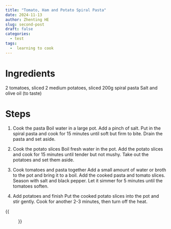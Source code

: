 ```yaml
---
title: "Tomato, Ham and Potato Spiral Pasta"
date: 2024-11-13
author: Zhenting HE
slug: second-post
draft: false
categories:
  - test
tags:
  -  learning to cook
---
```


# Ingredients
2 tomatoes, sliced
2 medium potatoes, sliced
200g spiral pasta
Salt and olive oil (to taste)

# Steps
1. Cook the pasta
Boil water in a large pot. Add a pinch of salt.
Put in the spiral pasta and cook for 15 minutes until soft but firm to bite.
Drain the pasta and set aside.

2. Cook the potato slices
Boil fresh water in the pot.
Add the potato slices and cook for 15 minutes until tender but not mushy.
Take out the potatoes and set them aside.

3. Cook tomatoes and pasta together
Add a small amount of water or broth to the pot and bring it to a boil.
Add the cooked pasta and tomato slices. Season with salt and black pepper.
Let it simmer for 5 minutes until the tomatoes soften.

4. Add potatoes and finish
Put the cooked potato slices into the pot and stir gently.
Cook for another 2-3 minutes, then turn off the heat.

{{<figure src="/images/Recipe/2024-11-13.jpg" title="Learning to cook noodles, aka survival challenge haha" width="360">}}